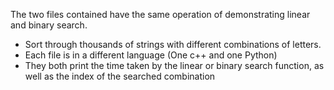 The two files contained have the same operation of demonstrating linear and binary search.
- Sort through thousands of strings with different combinations of letters.
- Each file is in a different language (One c++ and one Python)
- They both print the time taken by the linear or binary search function, as well as the index of the searched combination
  
